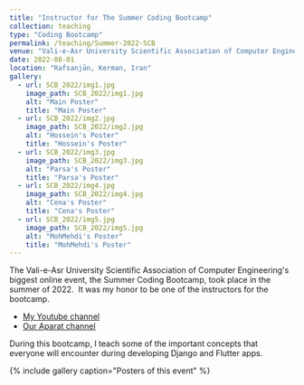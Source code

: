 ```yaml
---
title: "Instructor for The Summer Coding Bootcamp"
collection: teaching
type: "Coding Bootcamp"
permalink: /teaching/Summer-2022-SCB
venue: "Vali-e-Asr University Scientific Association of Computer Engineering"
date: 2022-08-01
location: "Rafsanjān, Kerman, Iran"
gallery:
  - url: SCB_2022/img1.jpg
    image_path: SCB_2022/img1.jpg
    alt: "Main Poster"
    title: "Main Poster"
  - url: SCB_2022/img2.jpg
    image_path: SCB_2022/img2.jpg
    alt: "Hossein's Poster"
    title: "Hossein's Poster"
  - url: SCB_2022/img3.jpg
    image_path: SCB_2022/img3.jpg
    alt: "Parsa's Poster"
    title: "Parsa's Poster"
  - url: SCB_2022/img4.jpg
    image_path: SCB_2022/img4.jpg
    alt: "Cena's Poster"
    title: "Cena's Poster"
  - url: SCB_2022/img5.jpg
    image_path: SCB_2022/img5.jpg
    alt: "MohMehdi's Poster"
    title: "MohMehdi's Poster"
---
```


The Vali-e-Asr University Scientific Association of Computer Engineering's biggest online event, the Summer Coding Bootcamp, took place in the summer of 2022. 
It was my honor to be one of the instructors for the bootcamp.
- [My Youtube channel](https://www.youtube.com/channel/UC8lkRTN9WFf4FrCTR04sXVA)
- [Our Aparat channel](https://www.aparat.com/computer_vru)

During this bootcamp, I teach some of the important concepts that everyone will encounter during developing Django and Flutter apps.


{% include gallery caption="Posters of this event" %}

